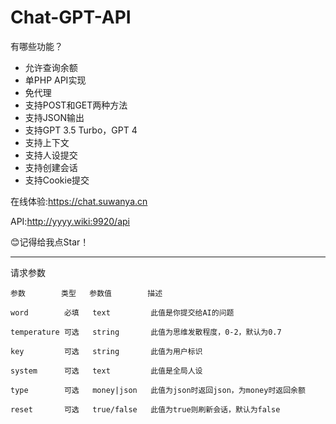 # Chat-GPT-API
有哪些功能？
* 允许查询余额
* 单PHP API实现
* 免代理
* 支持POST和GET两种方法
* 支持JSON输出
* 支持GPT 3.5 Turbo，GPT 4
* 支持上下文
* 支持人设提交
* 支持创建会话
* 支持Cookie提交

在线体验:https://chat.suwanya.cn

API:http://yyyy.wiki:9920/api

😊记得给我点Star！

___
请求参数
```
参数        类型   参数值        描述

word        必填   text         此值是你提交给AI的问题

temperature 可选   string       此值为思维发散程度，0-2，默认为0.7

key         可选   string       此值为用户标识

system      可选   text         此值是全局人设

type        可选   money|json   此值为json时返回json，为money时返回余额

reset       可选   true/false   此值为true则刷新会话，默认为false
